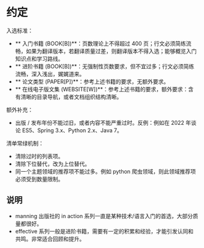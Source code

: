 # 约定

入选标准：

- ** 入门书籍 (BOOK[B])**：页数理论上不得超过 400 页；行文必须简练流畅，如果为翻译版本，若翻译质量过差，则翻译版本不得入选；能够概览入门知识点和学习路线。
- ** 进阶书籍 (BOOK[B])**：无强制性页数要求，但不宜过多；行文必须简练流畅，深入浅出，娓娓道来。
- ** 论文类型 (PAPER[P])**：参考上述书籍的要求，无额外要求。
- ** 在线电子版文集 (WEBSITE[W])**：参考上述书籍的要求，额外要求：含有清晰的目录导航，或者文档组织结构清晰。

额外补充：

- 出版 / 发布年份不能过旧，或者内容不能严重过时。反例：例如在 2022 年谈论 ES5、Spring 3.x、Python 2.x、Java 7。

清单常绿机制：

- 清除过时的列表项。
- 清除下位替代，改为上位替代。
- 同一个主题领域的推荐项不能过多。例如 python 爬虫领域，则此领域推荐项必须受到数量限制。

## 说明

- manning 出版社的 in action 系列一直是某种技术/语言入门的首选，大部分质量都很好。
- effective 系列一般是进阶书籍，需要有一定的积累和经验，才能引发认同和共鸣。非常适合回顾和提升。
